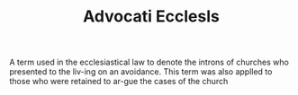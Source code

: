 ---
title: Advocati Ecclesls
letter: A
permalink: "/definitions/advocati-ecclesls.html"
body: A term used in the ecclesiastical law to denote the introns of churches who
  presented to the liv-ing on an avoidance. This term was also applled to those who
  were retained to ar-gue the cases of the church
published_at: '2018-07-07'
source: Black's Law Dictionary
layout: post
---